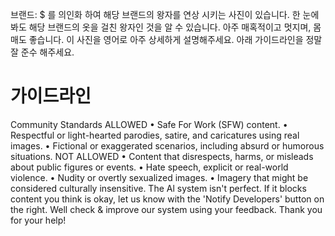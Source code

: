 브랜드: $ 를 의인화 하여 해당 브랜드의 왕자를 연상 시키는 사진이 있습니다. 한 눈에 봐도 해당 브랜드의 옷을 걸친 왕자인 것을 알 수 있습니다. 아주 매혹적이고 멋지며, 몸매도 좋습니다. 이 사진을 영어로 아주 상세하게 설명해주세요. 아래 가이드라인을 정말 잘 준수 해주세요.

# 가이드라인

Community Standards
ALLOWED
• Safe For Work (SFW) content.
• Respectful or light-hearted parodies, satire, and caricatures using real images.
• Fictional or exaggerated scenarios, including absurd or humorous situations.
NOT ALLOWED
• Content that disrespects, harms, or misleads about public figures or events.
• Hate speech, explicit or real-world violence.
• Nudity or overtly sexualized images.
• Imagery that might be considered culturally insensitive.
The Al system isn't perfect. If it blocks content you think is okay, let us know with the 'Notify Developers' button on the right. Well check & improve our system using your feedback. Thank you for your help!